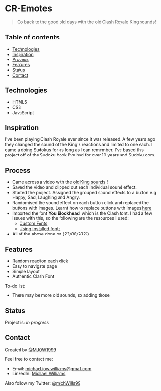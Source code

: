 # CR-Emotes
> Go back to the good old days with the old Clash Royale King sounds!

## Table of contents
* [Technologies](#technologies)
* [Inspiration](#inspiration)
* [Process](#process)
* [Features](#features)
* [Status](#status)
* [Contact](#contact)

## Technologies
* HTML5
* CSS
* JavaScript

## Inspiration
I've been playing Clash Royale ever since it was released. A few years ago they changed the sound of the King's reactions and limited to one each. I came a doing Sudokus for as long as I can remember. I've based this project off of the Sudoku book I've had for over 10 years and Sudoku.com.  

## Process
* Came across a video with the [old King sounds](https://www.youtube.com/watch?v=SpUmrDnELws) !
* Saved the video and clipped out each individual sound effect.
* Started the project. Assigned the grouped sound effects to a button e.g Happy, Sad, Laughing and Angry.
* Randomised the sound effect on each button click and replaced the buttons with images. Learnt how to replace buttons with images [here](https://stackoverflow.com/questions/16131988/making-an-image-act-like-a-button)
* Imported the font **You Blockhead**, which is the Clash font. I had a few issues with this, so the following are the resources I used:
  - [Custom Fonts](https://stackoverflow.com/questions/35718750/adding-custom-fonts-to-github-pages)
  - [Using installed fonts](https://stackoverflow.com/questions/15195315/css-using-installed-fonts)
* All of the above done on (_23/08/2021_)

## Features
* Random reaction each click
* Easy to navigate page
* Simple layout
* Authentic Clash Font

To-do list:
* There may be more old sounds, so adding those

## Status
Project is: _in progress_

## Contact
Created by [@MJOW1999](https://github.com/MJOW1999)

Feel free to contact me: 
  - Email: michael.jow.williams@gmail.com
  - LinkedIn: [Michael Williams](https://www.linkedin.com/in/michael-williams-17a9b81a0)

Also follow my Twitter: [@michWills99](https://twitter.com/michWills99)
